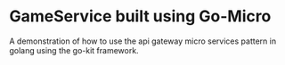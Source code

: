 # GameService built using Go-Micro

A demonstration of how to use the api gateway micro services pattern in golang using the go-kit framework.
